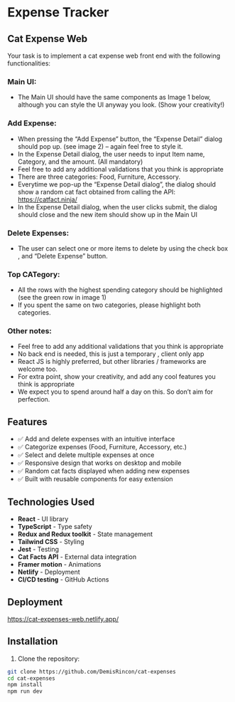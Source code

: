 # Expense Tracker

## Cat Expense Web

Your task is to implement a cat expense web front end with the following functionalities:

### Main UI:

- The Main UI should have the same components as Image 1 below, although you can
  style the UI anyway you look. (Show your creativity!)

### Add Expense:

- When pressing the “Add Expense” button, the “Expense Detail” dialog should pop up.
  (see image 2) – again feel free to style it.
- In the Expense Detail dialog, the user needs to input Item name, Category, and the
  amount. (All mandatory)
- Feel free to add any additional validations that you think is appropriate
- There are three categories: Food, Furniture, Accessory.
- Everytime we pop-up the “Expense Detail dialog”, the dialog should show a random cat
  fact obtained from calling the API: https://catfact.ninja/
- In the Expense Detail dialog, when the user clicks submit, the dialog should close and
  the new item should show up in the Main UI

### Delete Expenses:

- The user can select one or more items to delete by using the check box , and “Delete
  Expense” button.

### Top CATegory:

- All the rows with the highest spending category should be highlighted (see the green row
  in image 1)
- If you spent the same on two categories, please highlight both categories.

### Other notes:

- Feel free to add any additional validations that you think is appropriate
- No back end is needed, this is just a temporary , client only app
- React JS is highly preferred, but other libraries / frameworks are welcome too.
- For extra point, show your creativity, and add any cool features you think is appropriate
- We expect you to spend around half a day on this. So don’t aim for perfection.

## Features

- ✅ Add and delete expenses with an intuitive interface
- ✅ Categorize expenses (Food, Furniture, Accessory, etc.)
- ✅ Select and delete multiple expenses at once
- ✅ Responsive design that works on desktop and mobile
- ✅ Random cat facts displayed when adding new expenses
- ✅ Built with reusable components for easy extension

## Technologies Used

- **React** - UI library
- **TypeScript** - Type safety
- **Redux and Redux toolkit** - State management
- **Tailwind CSS** - Styling
- **Jest** - Testing
- **Cat Facts API** - External data integration
- **Framer motion** - Animations
- **Netlify** - Deployment
- **CI/CD testing** - GitHub Actions

## Deployment

https://cat-expenses-web.netlify.app/

## Installation

1. Clone the repository:

```bash
git clone https://github.com/DemisRincon/cat-expenses
cd cat-expenses
npm install
npm run dev
```
